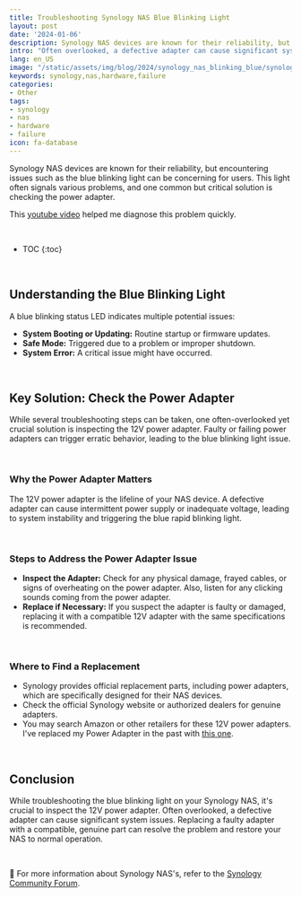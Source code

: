 ```yaml
---
title: Troubleshooting Synology NAS Blue Blinking Light
layout: post
date: '2024-01-06'
description: Synology NAS devices are known for their reliability, but encountering issues such as the blue blinking light can be concerning for users.
intro: "Often overlooked, a defective adapter can cause significant system issues. Replacing a faulty adapter with a compatible, genuine part can resolve the problem and restore your NAS to normal operation."
lang: en_US
image: "/static/assets/img/blog/2024/synology_nas_blinking_blue/synology_nas_blinking_blue.jpg"
keywords: synology,nas,hardware,failure
categories:
- Other
tags:
- synology
- nas
- hardware
- failure
icon: fa-database
---
```



Synology NAS devices are known for their reliability, but encountering issues such as the blue blinking light can be concerning for users. This light often signals various problems, and one common but critical solution is checking the power adapter.

This [youtube video](https://www.youtube.com/watch?v=rES1Wwz-HdE) helped me diagnose this problem quickly.

<br>

* TOC 
{:toc}

<br>

## Understanding the Blue Blinking Light

A blue blinking status LED indicates multiple potential issues:

- **System Booting or Updating:** Routine startup or firmware updates.
- **Safe Mode:** Triggered due to a problem or improper shutdown.
- **System Error:** A critical issue might have occurred.

<br>

## Key Solution: Check the Power Adapter

While several troubleshooting steps can be taken, one often-overlooked yet crucial solution is inspecting the 12V power adapter. Faulty or failing power adapters can trigger erratic behavior, leading to the blue blinking light issue.

<br>

### Why the Power Adapter Matters

The 12V power adapter is the lifeline of your NAS device. A defective adapter can cause intermittent power supply or inadequate voltage, leading to system instability and triggering the blue rapid blinking light.

<br>

### Steps to Address the Power Adapter Issue

- **Inspect the Adapter:** Check for any physical damage, frayed cables, or signs of overheating on the power adapter. Also, listen for any clicking sounds coming from the power adapter.
- **Replace if Necessary:** If you suspect the adapter is faulty or damaged, replacing it with a compatible 12V adapter with the same specifications is recommended.

<br>

### Where to Find a Replacement

- Synology provides official replacement parts, including power adapters, which are specifically designed for their NAS devices.
- Check the official Synology website or authorized dealers for genuine adapters.
- You may search Amazon or other retailers for these 12V power adapters. I've replaced my Power Adapter in the past with [this one](https://www.amazon.com/dp/B07MCHNPW7?psc=1&ref=ppx_yo2ov_dt_b_product_details).

<br>

## Conclusion

While troubleshooting the blue blinking light on your Synology NAS, it's crucial to inspect the 12V power adapter. Often overlooked, a defective adapter can cause significant system issues. Replacing a faulty adapter with a compatible, genuine part can resolve the problem and restore your NAS to normal operation.

<br>

📝 For more information about Synology NAS's, refer to the  [Synology Community Forum](https://community.synology.com/enu).


